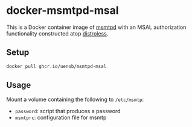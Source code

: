 # docker-msmtpd-msal

This is a Docker container image of [msmtpd] with an MSAL authorization
functionality constructed atop [distroless].

[msmtpd]: https://marlam.de/msmtp/
[distroless]: https://github.com/GoogleContainerTools/distroless

## Setup

```sh
docker pull ghcr.io/uenob/msmtpd-msal
```

## Usage

Mount a volume containing the following to `/etc/msmtp`:
- `password`: script that produces a password
- `msmtprc`: configuration file for msmtp
